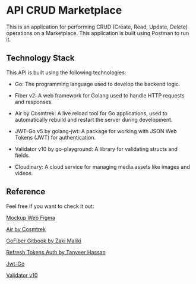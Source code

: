 # API CRUD Marketplace

This is an application for performing CRUD (Create, Read, Update, Delete) operations on a Marketplace. This application is built using Postman to run it.

## Technology Stack

This API is built using the following technologies:

- Go: The programming language used to develop the backend logic.

- Fiber v2: A web framework for Golang used to handle HTTP requests and responses.

- Air by Cosmtrek: A live reload tool for Go applications, used to automatically rebuild and restart the server during development.

- JWT-Go v5 by golang-jwt: A package for working with JSON Web Tokens (JWT) for authentication.

- Validator v10 by go-playground: A library for validating structs and fields.

- Cloudinary: A cloud service for managing media assets like images and videos.

<!-- ## Installation

1. Clone this repository to your local directory.

2. Open Postman.

## Running the Application

1. Open Postman.

2. Import the Postman collection provided in this repository.

3. Set environment variables if needed.

4. Start accessing the API endpoints.

## Endpoints

Here is a list of available endpoints:

1. Auth

   - GET /register: Get a list of all users.

   - GET /users/{id}: Get a user by ID.

   - POST /users: Add a new user.

   - PUT /users/{id}: Update user information.

   - DELETE /users/{id}: Delete a user.

2. Sellers

   - GET /sellers: Get a list of all sellers.

   - GET /sellers/{id}: Get a seller by ID.

   - POST /sellers: Add a new seller.

   - PUT /sellers/{id}: Update seller information.

   - DELETE /sellers/{id}: Delete a seller.

3. Customers

   - GET /sellers: Get a list of all sellers.

   - GET /sellers/{id}: Get a seller by ID.

   - POST /sellers: Add a new seller.

   - PUT /sellers/{id}: Update seller information.

   - DELETE /sellers/{id}: Delete a seller.

4. Products

   - GET /products: Get a list of all products.

   - GET /products/{id}: Get a product by ID.

   - POST /products: Add a new product.

   - PUT /products/{id}: Update product information.

   - DELETE /products/{id}: Delete a product.

5. Categories

   - GET /categories: Get a list of all categories.

   - GET /categories/{id}: Get a category by ID.

   - POST /categories: Add a new category.

   - PUT /categories/{id}: Update category information.

   - DELETE /categories/{id}: Delete a category. -->

## Reference

Feel free if you want to check it out:

[Mockup Web Figma](https://www.figma.com/design/F2wIb9WHG4kntUkbFC39OB/Mockup-Web?node-id=0-1&t=yXyuxr2edx3A68Wx-0)

[Air by Cosmtrek](https://github.com/cosmtrek/air)

[GoFiber Gitbook by Zaki Maliki](https://zakimaliki.gitbook.io/gofiber)

[Refresh Tokens Auth by Tanveer Hassan](https://medium.com/monstar-lab-bangladesh-engineering/jwt-auth-in-go-part-2-refresh-tokens-d334777ca8a0)

[Jwt-Go](https://github.com/golang-jwt/jwt)

[Validator v10](https://github.com/go-playground/validator)
